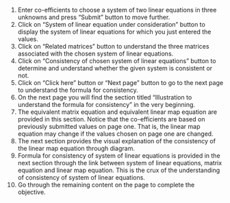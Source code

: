 1.	Enter co-efficients to choose a system of two linear equations in three unknowns and press “Submit” button to move further.
2.	Click on “System of linear equation under consideration” button to display the system of linear equations for which you just entered the values.
3.	Click on “Related matrices” button to understand the three matrices associated with the chosen system of linear equations.
4.	Click on “Consistency of chosen system of linear equations” button to determine and understand whether the given system is consistent or not.
5.	Click on “Click here” button or “Next page” button to go to the next page to understand the formula for consistency.
6.	On the next page you will find the section titled “Illustration to understand the formula for consistency” in the very beginning.
7.	The equivalent matrix equation and equivalent linear map equation are provided in this section. Notice that the co-efficients are based on previously submitted values on page one. That is, the linear map equation may change if the values chosen on page one are changed.
8.	The next section provides the visual explanation of the consistency of the linear map equation through diagram.
9.	Formula for consistency of system of linear equations is provided in the next section through the link between system of linear equations, matrix equation and linear map equation. This is the crux of the understanding of consistency of system of linear equations.
10.	Go through the remaining content on the page to complete the objective.
